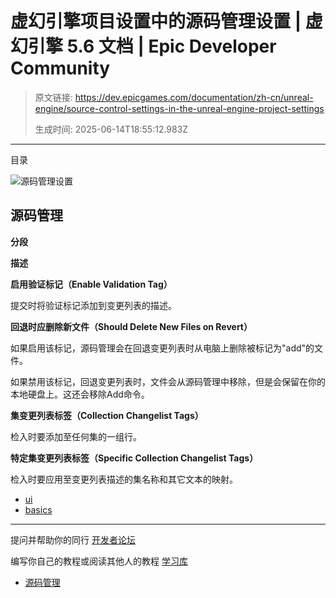# 虚幻引擎项目设置中的源码管理设置 | 虚幻引擎 5.6 文档 | Epic Developer Community

> 原文链接: https://dev.epicgames.com/documentation/zh-cn/unreal-engine/source-control-settings-in-the-unreal-engine-project-settings
> 
> 生成时间: 2025-06-14T18:55:12.983Z

---

目录

![源码管理设置](https://dev.epicgames.com/community/api/documentation/image/327d68b6-17e0-48e2-9ccd-e6e58a2f9583?resizing_type=fill&width=1920&height=335)

## 源码管理

**分段**

**描述**

**启用验证标记（Enable Validation Tag）**

提交时将验证标记添加到变更列表的描述。

**回退时应删除新文件（Should Delete New Files on Revert）**

如果启用该标记，源码管理会在回退变更列表时从电脑上删除被标记为"add"的文件。

如果禁用该标记，回退变更列表时，文件会从源码管理中移除，但是会保留在你的本地硬盘上。这还会移除Add命令。

**集变更列表标签（Collection Changelist Tags）**

检入时要添加至任何集的一组行。

**特定集变更列表标签（Specific Collection Changelist Tags）**

检入时要应用至变更列表描述的集名称和其它文本的映射。

-   [ui](https://dev.epicgames.com/community/search?query=ui)
-   [basics](https://dev.epicgames.com/community/search?query=basics)

* * *

提问并帮助你的同行 [开发者论坛](https://forums.unrealengine.com/categories?tag=unreal-engine)

编写你自己的教程或阅读其他人的教程 [学习库](https://dev.epicgames.com/community/unreal-engine/learning)

-   [源码管理](/documentation/zh-cn/unreal-engine/source-control-settings-in-the-unreal-engine-project-settings#%E6%BA%90%E7%A0%81%E7%AE%A1%E7%90%86)